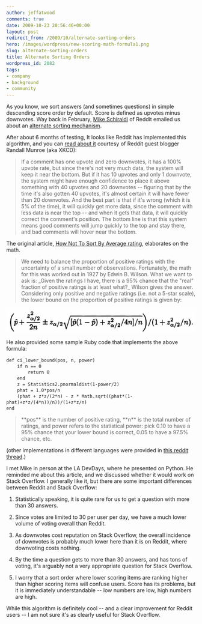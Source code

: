 ```yaml
---
author: jeffatwood
comments: true
date: 2009-10-23 20:56:46+00:00
layout: post
redirect_from: /2009/10/alternate-sorting-orders
hero: /images/wordpress/new-scoring-math-formula1.png
slug: alternate-sorting-orders
title: Alternate Sorting Orders
wordpress_id: 2082
tags:
- company
- background
- community
---
```



As you know, we sort answers (and sometimes questions) in simple descending score order by default. Score is defined as upvotes minus downvotes. Way back in February, [Mike Schiraldi](http://stackoverflow.com/users/7598/raldi) of Reddit emailed us about an [alternate sorting mechanism](http://www.evanmiller.org/how-not-to-sort-by-average-rating.html).



After about 6 months of testing, It looks like Reddit has implemented this algorithm, and you can [read about it](http://blog.reddit.com/2009/10/reddits-new-comment-sorting-system.html) courtesy of Reddit guest blogger Randall Munroe (aka XKCD):





<blockquote>
If a comment has one upvote and zero downvotes, it has a 100% upvote rate, but since there's not very much data, the system will keep it near the bottom. But if it has 10 upvotes and only 1 downvote, the system might have enough confidence to place it above something with 40 upvotes and 20 downvotes -- figuring that by the time it's also gotten 40 upvotes, it's almost certain it will have fewer than 20 downvotes. And the best part is that if it's wrong (which it is 5% of the time), it will quickly get more data, since the comment with less data is near the top -- and when it gets that data, it will quickly correct the comment's position. The bottom line is that this system means good comments will jump quickly to the top and stay there, and bad comments will hover near the bottom.
</blockquote>





The original article, [How Not To Sort By Average rating](http://www.evanmiller.org/how-not-to-sort-by-average-rating.html), elaborates on the math.





<blockquote>
We need to balance the proportion of positive ratings with the uncertainty of a small number of observations. Fortunately, the math for this was worked out in 1927 by Edwin B. Wilson. What we want to ask is: _Given the ratings I have, there is a 95% chance that the "real" fraction of positive ratings is at least what?_ Wilson gives the answer. Considering only positive and negative ratings (i.e. not a 5-star scale), the lower bound on the proportion of positive ratings is given by:
</blockquote>





![new-scoring-math-formula](/images/wordpress/new-scoring-math-formula1.png)



He also provided some sample Ruby code that implements the above formula:

    
    
    def ci_lower_bound(pos, n, power)
        if n == 0
            return 0
        end
        z = Statistics2.pnormaldist(1-power/2)
        phat = 1.0*pos/n
        (phat + z*z/(2*n) - z * Math.sqrt((phat*(1-phat)+z*z/(4*n))/n))/(1+z*z/n)
    end
    







<blockquote>
**pos** is the number of positive rating, **n** is the total number of ratings, and power refers to the statistical power: pick 0.10 to have a 95% chance that your lower bound is correct, 0.05 to have a 97.5% chance, etc.
</blockquote>





(other implementations in different languages were provided in [this reddit thread](http://www.reddit.com/r/programming/comments/7ww4d/how_not_to_sort_by_average_rating/).)



I met Mike in person at the LA DevDays, where he presented on Python. He reminded me about this article, and we discussed whether it would work on Stack Overflow. I generally like it, but there are some important differences between Reddit and Stack Overflow:







  1. Statistically speaking, it is quite rare for us to get a question with more than 30 answers.

  2. Since votes are limited to 30 per user per day, we have a much lower volume of voting overall than Reddit.

  3. As downvotes cost reputation on Stack Overflow, the overall incidence of downvotes is probably much lower here than it is on Reddit, where downvoting costs nothing.

  4. By the time a question gets to more than 30 answers, and has tons of voting, it's arguably not a very appropriate question for Stack Overflow.

  5. I worry that a sort order where lower scoring items are ranking higher than higher scoring items will confuse users. Score has its problems, but it is immediately understandable -- low numbers are low, high numbers are high.




While this algorithm is definitely cool -- and a clear improvement for Reddit users -- I am not sure it's as clearly useful for Stack Overflow.

